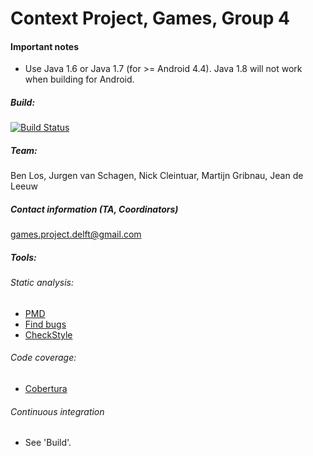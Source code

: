 Context Project, Games, Group 4
===============================

#### Important notes

* Use Java 1.6 or Java 1.7 (for >= Android 4.4). Java 1.8 will not work when building for Android.


##### Build:
[![Build Status](https://magnum.travis-ci.com/foresterre/ContextProject.svg?token=H8sHLqstbVHvE3TKAiub&branch=master)](https://magnum.travis-ci.com/foresterre/ContextProject)

##### Team:

Ben Los,
Jurgen van Schagen,
Nick Cleintuar,
Martijn Gribnau,
Jean de Leeuw

##### Contact information (TA, Coordinators)

[games.project.delft@gmail.com](mailto:games.project.delft@gmail.com)


##### Tools:

###### Static analysis:
* [PMD](http://pmd.sourceforge.net/)
* [Find bugs](http://findbugs.sourceforge.net/)
* [CheckStyle](http://checkstyle.sourceforge.net/)

###### Code coverage:
* [Cobertura](http://cobertura.github.io/cobertura/)

###### Continuous integration
* See 'Build'.
